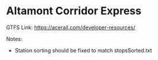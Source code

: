 # Altamont Corridor Express

GTFS Link: https://acerail.com/developer-resources/

Notes: 
- Station sorting should be fixed to match stopsSorted.txt